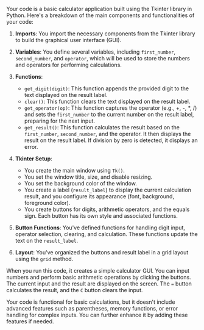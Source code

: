 Your code is a basic calculator application built using the Tkinter library in Python. Here's a breakdown of the main components and functionalities of your code:

1. **Imports**: You import the necessary components from the Tkinter library to build the graphical user interface (GUI).

2. **Variables**: You define several variables, including `first_number`, `second_number`, and `operator`, which will be used to store the numbers and operators for performing calculations.

3. **Functions**:
    - `get_digit(digit)`: This function appends the provided digit to the text displayed on the result label.
    - `clear()`: This function clears the text displayed on the result label.
    - `get_operator(op)`: This function captures the operator (e.g., +, -, *, /) and sets the `first_number` to the current number on the result label, preparing for the next input.
    - `get_result()`: This function calculates the result based on the `first_number`, `second_number`, and the operator. It then displays the result on the result label. If division by zero is detected, it displays an error.

4. **Tkinter Setup**:
    - You create the main window using `Tk()`.
    - You set the window title, size, and disable resizing.
    - You set the background color of the window.
    - You create a label (`result_label`) to display the current calculation result, and you configure its appearance (font, background, foreground color).
    - You create buttons for digits, arithmetic operators, and the equals sign. Each button has its own style and associated functions.

5. **Button Functions**: You've defined functions for handling digit input, operator selection, clearing, and calculation. These functions update the text on the `result_label`.

6. **Layout**: You've organized the buttons and result label in a grid layout using the `grid` method.

When you run this code, it creates a simple calculator GUI. You can input numbers and perform basic arithmetic operations by clicking the buttons. The current input and the result are displayed on the screen. The `=` button calculates the result, and the `C` button clears the input.

Your code is functional for basic calculations, but it doesn't include advanced features such as parentheses, memory functions, or error handling for complex inputs. You can further enhance it by adding these features if needed.

